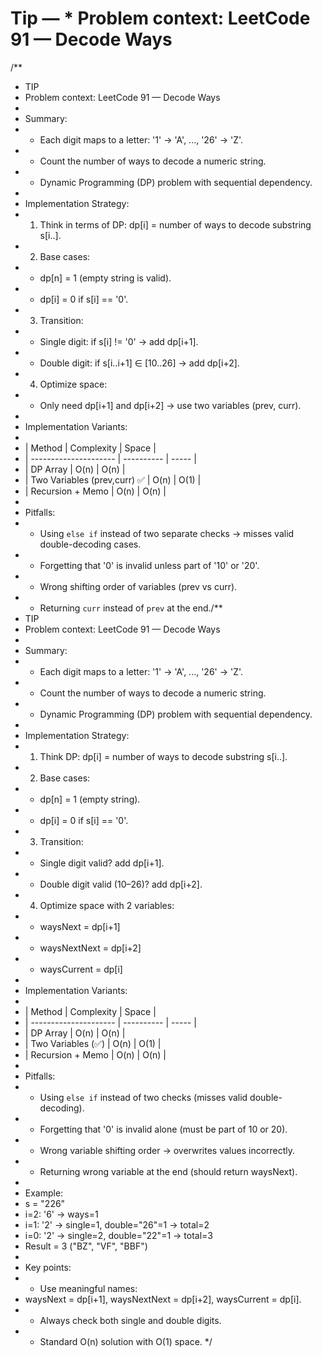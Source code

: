 # Tip —  * Problem context: LeetCode 91 — Decode Ways

/**
 * TIP
 * Problem context: LeetCode 91 — Decode Ways
 *
 * Summary:
 * - Each digit maps to a letter: '1' → 'A', ..., '26' → 'Z'.
 * - Count the number of ways to decode a numeric string.
 * - Dynamic Programming (DP) problem with sequential dependency.
 *
 * Implementation Strategy:
 * 1. Think in terms of DP: dp[i] = number of ways to decode substring s[i..].
 * 2. Base cases:
 *    - dp[n] = 1 (empty string is valid).
 *    - dp[i] = 0 if s[i] == '0'.
 * 3. Transition:
 *    - Single digit: if s[i] != '0' → add dp[i+1].
 *    - Double digit: if s[i..i+1] ∈ [10..26] → add dp[i+2].
 * 4. Optimize space:
 *    - Only need dp[i+1] and dp[i+2] → use two variables (prev, curr).
 *
 * Implementation Variants:
 *
 * | Method                | Complexity | Space |
 * | --------------------- | ---------- | ----- |
 * | DP Array              | O(n)       | O(n)  |
 * | Two Variables (prev,curr) ✅ | O(n)       | O(1)  |
 * | Recursion + Memo      | O(n)       | O(n)  |
 *
 * Pitfalls:
 * - Using `else if` instead of two separate checks → misses valid double-decoding cases.
 * - Forgetting that '0' is invalid unless part of '10' or '20'.
 * - Wrong shifting order of variables (prev vs curr).
 * - Returning `curr` instead of `prev` at the end./**
 * TIP
 * Problem context: LeetCode 91 — Decode Ways
 *
 * Summary:
 * - Each digit maps to a letter: '1' → 'A', ..., '26' → 'Z'.
 * - Count the number of ways to decode a numeric string.
 * - Dynamic Programming (DP) problem with sequential dependency.
 *
 * Implementation Strategy:
 * 1. Think DP: dp[i] = number of ways to decode substring s[i..].
 * 2. Base cases:
 *    - dp[n] = 1 (empty string).
 *    - dp[i] = 0 if s[i] == '0'.
 * 3. Transition:
 *    - Single digit valid? add dp[i+1].
 *    - Double digit valid (10–26)? add dp[i+2].
 * 4. Optimize space with 2 variables:
 *    - waysNext = dp[i+1]
 *    - waysNextNext = dp[i+2]
 *    - waysCurrent = dp[i]
 *
 * Implementation Variants:
 *
 * | Method                | Complexity | Space |
 * | --------------------- | ---------- | ----- |
 * | DP Array              | O(n)       | O(n)  |
 * | Two Variables (✅)    | O(n)       | O(1)  |
 * | Recursion + Memo      | O(n)       | O(n)  |
 *
 * Pitfalls:
 * - Using `else if` instead of two checks (misses valid double-decoding).
 * - Forgetting that '0' is invalid alone (must be part of 10 or 20).
 * - Wrong variable shifting order → overwrites values incorrectly.
 * - Returning wrong variable at the end (should return waysNext).
 *
 * Example:
 * s = "226"
 * i=2: '6' → ways=1
 * i=1: '2' → single=1, double="26"=1 → total=2
 * i=0: '2' → single=2, double="22"=1 → total=3
 * Result = 3 ("BZ", "VF", "BBF")
 *
 * Key points:
 * - Use meaningful names: 
 *   waysNext = dp[i+1], waysNextNext = dp[i+2], waysCurrent = dp[i].
 * - Always check both single and double digits.
 * - Standard O(n) solution with O(1) space.
 */

